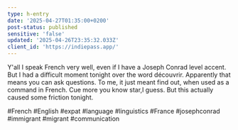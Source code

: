 ```yaml
---
type: h-entry
date: '2025-04-27T01:35:00+0200'
post-status: published
sensitive: 'false'
updated: '2025-04-26T23:35:32.033Z'
client_id: 'https://indiepass.app/'
---
```

Y'all I speak French very well, even if I have a Joseph Conrad level accent. But I had a difficult moment tonight over the word découvrir. Apparently that means you can ask questions. To me, it just meant find out, when used as a command in French. Cue more you know star,I guess. But this actually caused some friction tonight.

#French #English #expat #language #linguistics #France #josephconrad #immigrant #migrant #communication
